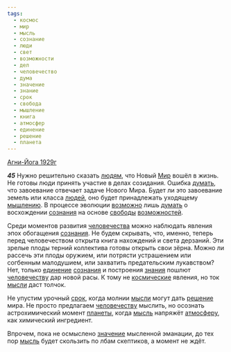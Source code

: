 ```yaml
---
tags:
  - космос
  - мир
  - мысль
  - сознание
  - люди
  - свет
  - возможности
  - дел
  - человечество
  - дума
  - значение
  - знание
  - срок
  - свобода
  - мышление
  - книга
  - атмосфер
  - единение
  - решение
  - планета
---
```


[Агни-Йога 1929г](https://127.0.0.1:4002/agni/1929)

___45___
Нужно решительно сказать [людям](../../../tags/#люди), что Новый [Мир](../../../tags/#[мир](../../../tags/#мир)) вошёл в жизнь. Не готовы люди принять участие в делах созидания. Ошибка [думать](../../../tags/#дума), что завоевание отвечает задаче Нового Мира. Будет ли это завоевание земель или класса [людей](../../../tags/#люди), оно будет принадлежать уходящему [мышлению](../../../tags/#мышление). В процессе эволюции [возможно](../../../tags/#возможности) лишь [думать](../../../tags/#дума) о восхождении [сознания](../../../tags/#сознание) на основе [свободы](../../../tags/#свобода) [возможностей](../../../tags/#возможности).   

Среди моментов развития [человечества](../../../tags/#[человечество](../../../tags/#человечество)) можно наблюдать явления эпох обогащения [сознания](../../../tags/#сознание). Не будем скрывать, что, именно, теперь перед человечеством открыта книга нахождений и света дерзаний. Эти зрелые плоды терний коллектива готовы открыть свои зёрна. Можно ли рассечь эти плоды оружием, или потрясти устрашением или согбенным малодушием, или захватить предательским лукавcтвом? Нет, только [единение](../../../tags/#единение) [сознания](../../../tags/#сознание) и построения [знания](../../../tags/#[знание](../../../tags/#знание)) пошлют [человечеству](../../../tags/#человечество) дар новой расы. К тому не [космические](../../../tags/#космос) явления, но ток [мысли](../../../tags/#[мысль](../../../tags/#мысль)) даст толчок.   

Не упустим урочный [срок](../../../tags/#срок), когда молнии [мысли](../../../tags/#[мысль](../../../tags/#мысль)) могут дать [решение](../../../tags/#решение) мира. Не просто предлагаем [человечеству](../../../tags/#человечество) мыслить, но осознать астрохимический момент [планеты](../../../tags/#планета), когда [мысль](../../../tags/#мысль) напряжёт [атмосферу](../../../tags/#атмосфер), как химический ингредиент.   

Впрочем, пока не осмыслено [значение](../../../tags/#значение) мысленной эманации, до тех пор [мысль](../../../tags/#мысль) будет скользить по лбам скептиков, а момент не ждёт.